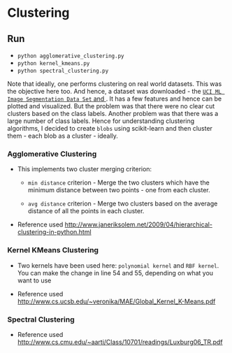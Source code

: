 # Clustering

## Run
- `python agglomerative_clustering.py`  
- `python kernel_kmeans.py`  
- `python spectral_clustering.py`  

Note that ideally, one performs clustering on real world datasets. This was the objective here too. And hence, a dataset was downloaded - the <a href="http://archive.ics.uci.edu/ml/datasets/image+segmentation"> `UCI ML Image Segmentation Data Set` and <a href=""></a>. It has a few features and hence can be plotted and visualized. But the problem was that there were no clear cut clusters based on the class labels. Another problem was that there was a large number of class labels. Hence for understanding clustering algorithms, I decided to create `blobs` using scikit-learn and then cluster them - each blob as a cluster - ideally.

### **Agglomerative Clustering** 

  - This implements two cluster merging criterion:  
  	* `min distance` criterion - Merge the two clusters which have the minimum distance between two points - one from each cluster.

  	* `avg distance` criterion - Merge two clusters based on the average distance of all the points in each cluster.

  - Reference used <http://www.janeriksolem.net/2009/04/hierarchical-clustering-in-python.html>

### **Kernel KMeans Clustering**

  - Two kernels have been used here: `polynomial kernel` and `RBF kernel`. You can make the change in line 54 and 55, depending on what you want to use 

  - Reference used <http://www.cs.ucsb.edu/~veronika/MAE/Global_Kernel_K-Means.pdf>

### **Spectral Clustering** 

  - Reference used <http://www.cs.cmu.edu/~aarti/Class/10701/readings/Luxburg06_TR.pdf>  
